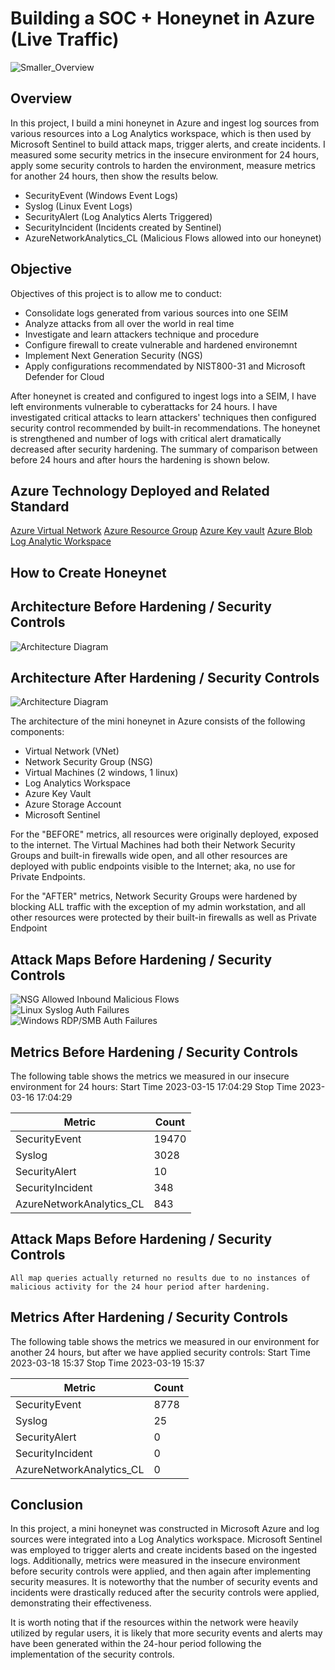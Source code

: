 # Building a SOC + Honeynet in Azure (Live Traffic)
![Smaller_Overview](https://github.com/takakokz/azure-honeynet-pj/assets/13964231/a1a51dab-73e6-4b30-8a66-45467779e19d)

## Overview

In this project, I build a mini honeynet in Azure and ingest log sources from various resources into a Log Analytics workspace, which is then used by Microsoft Sentinel to build attack maps, trigger alerts, and create incidents. I measured some security metrics in the insecure environment for 24 hours, apply some security controls to harden the environment, measure metrics for another 24 hours, then show the results below. 

- SecurityEvent (Windows Event Logs)
- Syslog (Linux Event Logs)
- SecurityAlert (Log Analytics Alerts Triggered)
- SecurityIncident (Incidents created by Sentinel)
- AzureNetworkAnalytics_CL (Malicious Flows allowed into our honeynet)

## Objective

Objectives of this project is to allow me to conduct:

- Consolidate logs generated from various sources into one SEIM
- Analyze attacks from all over the world in real time
- Investigate and learn attackers technique and procedure
- Configure firewall to create vulnerable and hardened environemnt
- Implement Next Generation Security (NGS)
- Apply configurations recommendated by NIST800-31 and Microsoft Defender for Cloud

After honeynet is created and configured to ingest logs into a SEIM, I have left environments vulnerable to cyberattacks for 24 hours.
I have investigated critical attacks to learn attackers' techniques then configured security control recommended by built-in recommendations.
The honeynet is strengthened and number of logs with critical alert dramatically decreased after security hardening.
The summary of comparison between before 24 hours and after hours the hardening is shown below.

## Azure Technology Deployed and Related Standard
[Azure Virtual Network](https://learn.microsoft.com/en-us/azure/virtual-network/virtual-networks-overview)
[Azure Resource Group](https://learn.microsoft.com/en-us/azure/azure-resource-manager/management/manage-resource-groups-portal)
[Azure Key vault](https://azure.microsoft.com/en-us/products/key-vault)
[Azure Blob]([https://azure.microsoft.com/en-us/products/key-vault](https://azure.microsoft.com/en-us/products/storage/blobs))
[Log Analytic Workspace](https://learn.microsoft.com/en-us/azure/azure-monitor/logs/log-analytics-workspace-overview)

## How to Create Honeynet

## Architecture Before Hardening / Security Controls
![Architecture Diagram](https://i.imgur.com/aBDwnKb.jpg)

## Architecture After Hardening / Security Controls
![Architecture Diagram](https://i.imgur.com/YQNa9Pp.jpg)

The architecture of the mini honeynet in Azure consists of the following components:

- Virtual Network (VNet)
- Network Security Group (NSG)
- Virtual Machines (2 windows, 1 linux)
- Log Analytics Workspace
- Azure Key Vault
- Azure Storage Account
- Microsoft Sentinel

For the "BEFORE" metrics, all resources were originally deployed, exposed to the internet. The Virtual Machines had both their Network Security Groups and built-in firewalls wide open, and all other resources are deployed with public endpoints visible to the Internet; aka, no use for Private Endpoints.

For the "AFTER" metrics, Network Security Groups were hardened by blocking ALL traffic with the exception of my admin workstation, and all other resources were protected by their built-in firewalls as well as Private Endpoint

## Attack Maps Before Hardening / Security Controls
![NSG Allowed Inbound Malicious Flows](https://i.imgur.com/1qvswSX.png)<br>
![Linux Syslog Auth Failures](https://i.imgur.com/G1YgZt6.png)<br>
![Windows RDP/SMB Auth Failures](https://i.imgur.com/ESr9Dlv.png)<br>

## Metrics Before Hardening / Security Controls

The following table shows the metrics we measured in our insecure environment for 24 hours:
Start Time 2023-03-15 17:04:29
Stop Time 2023-03-16 17:04:29

| Metric                   | Count
| ------------------------ | -----
| SecurityEvent            | 19470
| Syslog                   | 3028
| SecurityAlert            | 10
| SecurityIncident         | 348
| AzureNetworkAnalytics_CL | 843

## Attack Maps Before Hardening / Security Controls

```All map queries actually returned no results due to no instances of malicious activity for the 24 hour period after hardening.```

## Metrics After Hardening / Security Controls

The following table shows the metrics we measured in our environment for another 24 hours, but after we have applied security controls:
Start Time 2023-03-18 15:37
Stop Time	2023-03-19 15:37

| Metric                   | Count
| ------------------------ | -----
| SecurityEvent            | 8778
| Syslog                   | 25
| SecurityAlert            | 0
| SecurityIncident         | 0
| AzureNetworkAnalytics_CL | 0

## Conclusion

In this project, a mini honeynet was constructed in Microsoft Azure and log sources were integrated into a Log Analytics workspace. Microsoft Sentinel was employed to trigger alerts and create incidents based on the ingested logs. Additionally, metrics were measured in the insecure environment before security controls were applied, and then again after implementing security measures. It is noteworthy that the number of security events and incidents were drastically reduced after the security controls were applied, demonstrating their effectiveness.

It is worth noting that if the resources within the network were heavily utilized by regular users, it is likely that more security events and alerts may have been generated within the 24-hour period following the implementation of the security controls.
